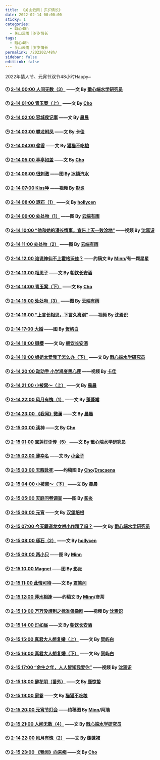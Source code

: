 ```yaml
---
title: 《关山云雨｜岁岁情长》
date: 2022-02-14 00:00:00
sticky: 1
categories: 
  - 戬心48h
  - 关山云雨｜岁岁情长
tags: 
  - 戬心48h
  - 关山云雨｜岁岁情长
permalink: /202202/48h/
sidebar: false
editLink: false
---
```


2022年情人节、元宵节双节48小时Happy~

#### 🕛 [2-14 00:00 人间无数（3）](https://jianxinonly.lofter.com/) ——文 By [戬心端水学研究员](https://jianxinonly.lofter.com/)

#### 🕐 <a href="/pages/78fb54/">2-14 01:00 青玉案（上）</a> ——文 By [Cho](/categories/?category=Cho)

#### 🕑 <a href="/pages/79f795/">2-14 02:00 容城侯记事</a> ——文 By [晨晨](/categories/?category=晨晨)

#### 🕒 <a href="/pages/7d0cbc/">2-14 03:00 攀龙附凤</a> ——文 By [卡佳](/categories/?category=卡佳)

#### 🕓 <a href="/pages/fec6dc/">2-14 04:00 偷香</a> ——文 By [猫猫不吃粮](https://maomaobuchiliang.lofter.com/)

#### 🕔 <a href="/pages/edd3ed/">2-14 05:00 亭亭如盖</a> ——文 By [Cho](/categories/?category=Cho)

#### 🕕 <a href="/pages/1f5c2a/">2-14 06:00 很刺激</a> ——图 By [冰镇汽水](/categories/?category=冰镇汽水)

#### 🕖 [2-14 07:00 Kiss唾](https://space.bilibili.com/2319080/) ——视频 By [影炎](/categories/?category=影炎)

#### 🕗 [2-14 08:00 琢石（1）](https://hoolycen.lofter.com/) ——文 By [hollycen](https://hoolycen.lofter.com/)

#### 🕘 [2-14 09:00 处处吻（1）](https://yunduanyouyu.lofter.com/) ——图 By [云端有雨](https://yunduanyouyu.lofter.com/)

#### 🕙 [2-14 10:00 “他和她的漫长情事，宣告上天一败涂地”](https://space.bilibili.com/501455718) ——视频 By [沈焉识](https://space.bilibili.com/501455718)

#### 🕚 [2-14 11:00 处处吻（2）](https://yunduanyouyu.lofter.com/) ——图 By [云端有雨](https://yunduanyouyu.lofter.com/)

#### 🕛 <a href="/pages/ac3a27/">2-14 12:00 谁说神仙不上霍格沃兹？</a> ——约稿文 By [Minn](/categories/?category=Minn)/有一颗星星

#### 🕐 <a href="/pages/025ad2/">2-14 13:00 相思子</a> ——文 By [朝饮长安酒](https://chaoyinzhanganjiu.lofter.com/)

#### 🕑 <a href="/pages/6355e3/">2-14 14:00 青玉案（下）</a> ——文 By [Cho](/categories/?category=Cho)

#### 🕒 [2-14 15:00 处处吻（3）](https://yunduanyouyu.lofter.com/) ——图 By [云端有雨](https://yunduanyouyu.lofter.com/)

#### 🕓 [2-14 16:00 “上言长相思，下言久离别”](https://space.bilibili.com/501455718) ——视频 By [沈焉识](https://space.bilibili.com/501455718)

#### 🕔 [2-14 17:00 大婚](https://heyubai27523.lofter.com/) ——图 By [贺屿白](https://heyubai27523.lofter.com/)

#### 🕕 <a href="/pages/4fdd39/">2-14 18:00 撷樱</a> ——文 By [朝饮长安酒](https://chaoyinzhanganjiu.lofter.com/)

#### 🕖 [2-14 19:00 姐姐太爱我了怎么办（下）](https://jianxinonly.lofter.com/) ——文 By [戬心端水学研究员](https://jianxinonly.lofter.com/)

#### 🕗 [2-14 20:00 动动手 小学鸡变黑心莲](https://space.bilibili.com/361499156/) ——视频 By [卡佳](/categories/?category=卡佳)

#### 🕘 <a href="/pages/709988/">2-14 21:00 小被窝～（上）</a> ——文 By [晨晨](/categories/?category=晨晨)

#### 🕙 <a href="/pages/ea03b6/">2-14 22:00 风月有愧（1）</a> ——文 By [蓬蓬裙](/categories/?category=蓬蓬裙)

#### 🕚 <a href="/pages/a2fb93/">2-14 23:00 《我闻》微澜</a> ——文 By [晨晨](/categories/?category=晨晨)

#### 🕛 <a href="/pages/47245c/">2-15 00:00 渎神</a> ——文 By [Cho](/categories/?category=Cho)

#### 🕐 [2-15 01:00 宝莲灯歪传（5）](https://jianxinonly.lofter.com/) ——文 By [戬心端水学研究员](https://jianxinonly.lofter.com/)

#### 🕑 <a href="/pages/e47428/">2-15 02:00 薄幸名</a> ——文 By [小金子](/categories/?category=小金子)

#### 🕒 <a href="/pages/8d45d5/">2-15 03:00 无暇赴死</a> ——约稿图 By [Cho](/categories/?category=Cho)/[Dracaena](https://shineigedracaena.lofter.com/)

#### 🕓 <a href="/pages/ff4552/">2-15 04:00 小被窝～（下）</a> ——文 By [晨晨](/categories/?category=晨晨)

#### 🕔 <a href="/pages/cb4485/">2-15 05:00 天庭问卷调查</a> ——图 By [影炎](/categories/?category=影炎)

#### 🕕 <a href="/pages/d568d8/">2-15 06:00 元宵</a> ——文 By [汉堡培根](/categories/?category=汉堡培根)

#### 🕖 [2-15 07:00 今天霸道龙女哄小作精了吗？](https://jianxinonly.lofter.com/) ——文 By [戬心端水学研究员](https://jianxinonly.lofter.com/)

#### 🕗 [2-15 08:00 琢石（2）](https://hoolycen.lofter.com/) ——文 By [hollycen](https://hoolycen.lofter.com/)

#### 🕘 <a href="https://minnl0.lofter.com/">2-15 09:00 两小只</a> ——图 By [Minn](/categories/?category=Minn)

#### 🕙 <a href="/pages/cc880d/">2-15 10:00 Magnet</a> ——图 By [影炎](/categories/?category=影炎)

#### 🕚 <a href="/pages/5b9f55/">2-15 11:00 此情可待</a> ——文 By [君笑问](https://caroline368.lofter.com/)

#### 🕛 <a href="https://minnl0.lofter.com/">2-15 12:00 萍水相逢</a> ——约稿文 By [Minn](/categories/?category=Minn)/彦茶

#### 🕐 [2-15 13:00 万万没想到之标准偶像剧](https://space.bilibili.com/501455718) ——视频 By [沈焉识](https://space.bilibili.com/501455718)

#### 🕑 [2-15 14:00 灯如昼](https://chaoyinzhanganjiu.lofter.com/) ——文 By [朝饮长安酒](https://chaoyinzhanganjiu.lofter.com/)

#### 🕒 [2-15 15:00 真君大人想复婚（上）](https://heyubai27523.lofter.com/) ——文 By [贺屿白](https://heyubai27523.lofter.com/)

#### 🕓 [2-15 16:00 真君大人想复婚（下）](https://heyubai27523.lofter.com/) ——文 By [贺屿白](https://heyubai27523.lofter.com/)

#### 🕔 [2-15 17:00 “余生之年，人人皆知我爱你”](https://space.bilibili.com/501455718) ——视频 By [沈焉识](https://space.bilibili.com/501455718)

#### 🕕 [2-15 18:00 醉花阴（番外）](https://jingzhe9527.lofter.com/) ——文 By [鹿惊蛰](https://jingzhe9527.lofter.com/)

#### 🕖 [2-15 19:00 家眷](https://maomaobuchiliang.lofter.com/) ——文 By [猫猫不吃粮](https://maomaobuchiliang.lofter.com/)

#### 🕗 <a href="/pages/485baa/">2-15 20:00 元宵节灯会</a> ——约稿图 By [Minn](/categories/?category=Minn)/阿虺

#### 🕘 [2-15 21:00 人间无数（4）](https://jianxinonly.lofter.com/) ——文 By [戬心端水学研究员](https://jianxinonly.lofter.com/)

#### 🕙 <a href="/pages/35fe92/">2-14 22:00 风月有愧（2）</a> ——文 By [蓬蓬裙](/categories/?category=蓬蓬裙)

#### 🕚 <a href="/pages/840c5e/">2-15 23:00 《我闻》向来痴</a> ——文 By [Cho](/categories/?category=Cho)
<!-- more -->